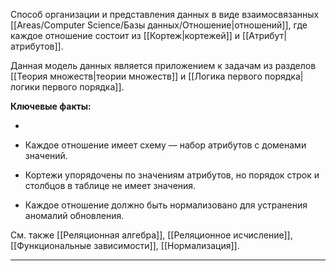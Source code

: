 Способ организации и представления данных в виде взаимосвязанных [[Areas/Computer Science/Базы данных/Отношение|отношений]], где каждое отношение состоит из [[Кортеж|кортежей]] и [[Атрибут|атрибутов]].

Данная модель данных является приложением к задачам из разделов [[Теория множеств|теории множеств]] и [[Логика первого порядка|логики первого порядка]].



**Ключевые факты:**

- 
    
- Каждое отношение имеет схему — набор атрибутов с доменами значений.
    
- Кортежи упорядочены по значениям атрибутов, но порядок строк и столбцов в таблице не имеет значения.
    
- Каждое отношение должно быть нормализовано для устранения аномалий обновления.
    

См. также [[Реляционная алгебра]], [[Реляционное исчисление]], [[Функциональные зависимости]], [[Нормализация]].

---